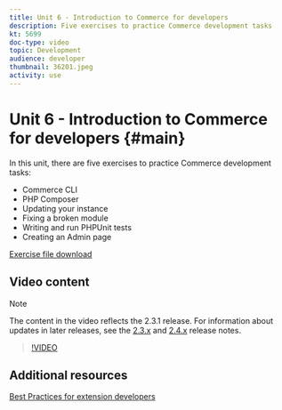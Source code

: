 ```yaml
---
title: Unit 6 - Introduction to Commerce for developers
description: Five exercises to practice Commerce development tasks
kt: 5699
doc-type: video
topic: Development
audience: developer
thumbnail: 36201.jpeg
activity: use
---
```


# Unit 6 - Introduction to Commerce for developers {#main}

In this unit, there are five exercises to practice Commerce development tasks:

- Commerce CLI
- PHP Composer
- Updating your instance
- Fixing a broken module
- Writing and run PHPUnit tests
- Creating an Admin page

[Exercise file download](./assets/FreeIntro2.3.1.zip)

## Video content

>[!NOTE]
>
>The content in the video reflects the 2.3.1 release. For information about updates in later releases, see the [ 2.3.x](https://devdocs.magento.com/guides/v2.3/release-notes/bk-release-notes.html) and [2.4.x](https://devdocs.magento.com/guides/v2.4/release-notes/bk-release-notes.html) release notes.

>[!VIDEO](https://video.tv.adobe.com/v/36201?quality=12&learn=on)

## Additional resources

[Best Practices for extension developers](https://devdocs.magento.com/guides/v2.4/ext-best-practices/bk-ext-best-practices.html)

